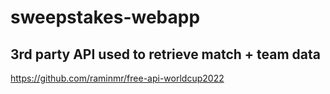 # sweepstakes-webapp

## 3rd party API used to retrieve match + team data

https://github.com/raminmr/free-api-worldcup2022
